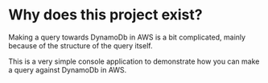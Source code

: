 # Why does this project exist?

Making a query towards DynamoDb in AWS is a bit complicated, mainly because of the structure of the query itself.

This is a very simple console application to demonstrate how you can make a query against DynamoDb in AWS.
